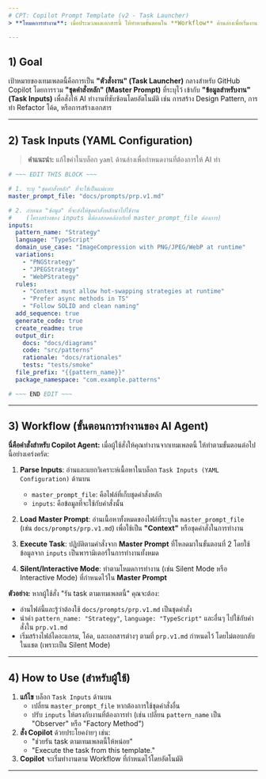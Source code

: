```yaml
---
# CPT: Copilot Prompt Template (v2 - Task Launcher)
> **โหมดการทำงาน**: เมื่อประมวลผลเอกสารนี้ ให้ทำตามขั้นตอนใน **Workflow** ด้านล่างเพื่อเริ่มงานอัตโนมัติ

---
```


## 1) Goal
เป้าหมายของเทมเพลตนี้คือการเป็น **"ตัวสั่งงาน" (Task Launcher)** กลางสำหรับ GitHub Copilot โดยการรวม **"ชุดคำสั่งหลัก" (Master Prompt)** ที่ระบุไว้ เข้ากับ **"ข้อมูลสำหรับงาน" (Task Inputs)** เพื่อสั่งให้ AI ทำงานที่ซับซ้อนโดยอัตโนมัติ เช่น การสร้าง Design Pattern, การทำ Refactor โค้ด, หรือการสร้างเอกสาร

---

## 2) Task Inputs (YAML Configuration)
> **คำแนะนำ:** แก้ไขค่าในบล็อก `yaml` ด้านล่างเพื่อกำหนดงานที่ต้องการให้ AI ทำ

```yaml
# ~~~ EDIT THIS BLOCK ~~~

# 1. ระบุ "ชุดคำสั่งหลัก" ที่จะใช้เป็นแม่แบบ
master_prompt_file: "docs/prompts/prp.v1.md"

# 2. กำหนด "ข้อมูล" ที่จะส่งให้ชุดคำสั่งหลักนำไปใช้งาน
#    (โครงสร้างของ inputs นี้ต้องสอดคล้องกับที่ master_prompt_file ต้องการ)
inputs:
  pattern_name: "Strategy"
  language: "TypeScript"
  domain_use_case: "ImageCompression with PNG/JPEG/WebP at runtime"
  variations:
    - "PNGStrategy"
    - "JPEGStrategy"
    - "WebPStrategy"
  rules:
    - "Context must allow hot-swapping strategies at runtime"
    - "Prefer async methods in TS"
    - "Follow SOLID and clean naming"
  add_sequence: true
  generate_code: true
  create_readme: true
  output_dir:
    docs: "docs/diagrams"
    code: "src/patterns"
    rationale: "docs/rationales"
    tests: "tests/smoke"
  file_prefix: "{{pattern_name}}"
  package_namespace: "com.example.patterns"

# ~~~ END EDIT ~~~
```

---

## 3) Workflow (ขั้นตอนการทำงานของ AI Agent)
**นี่คือคำสั่งสำหรับ Copilot Agent:** เมื่อผู้ใช้สั่งให้คุณทำงานจากเทมเพลตนี้ ให้ทำตามขั้นตอนต่อไปนี้อย่างเคร่งครัด:

1.  **Parse Inputs**: อ่านและแยกวิเคราะห์เนื้อหาในบล็อก `Task Inputs (YAML Configuration)` ด้านบน
    *   `master_prompt_file`: คือไฟล์ที่เก็บชุดคำสั่งหลัก
    *   `inputs`: คือข้อมูลที่จะใช้กับคำสั่งนั้น

2.  **Load Master Prompt**: อ่านเนื้อหาทั้งหมดของไฟล์ที่ระบุใน `master_prompt_file` (เช่น `docs/prompts/prp.v1.md`) เพื่อใช้เป็น **"Context"** หรือชุดคำสั่งในการทำงาน

3.  **Execute Task**: ปฏิบัติตามคำสั่งจาก **Master Prompt** ที่โหลดมาในขั้นตอนที่ 2 โดยใช้ข้อมูลจาก `inputs` เป็นพารามิเตอร์ในการทำงานทั้งหมด

4.  **Silent/Interactive Mode**: ทำตามโหมดการทำงาน (เช่น Silent Mode หรือ Interactive Mode) ที่กำหนดไว้ใน **Master Prompt**

**ตัวอย่าง:** หากผู้ใช้สั่ง "รัน task ตามเทมเพลตนี้" คุณจะต้อง:
- อ่านไฟล์นี้และรู้ว่าต้องใช้ `docs/prompts/prp.v1.md` เป็นชุดคำสั่ง
- นำค่า `pattern_name: "Strategy"`, `language: "TypeScript"` และอื่นๆ ไปใช้กับคำสั่งใน `prp.v1.md`
- เริ่มสร้างไฟล์ไดอะแกรม, โค้ด, และเอกสารต่างๆ ตามที่ `prp.v1.md` กำหนดไว้ โดยไม่ตอบกลับในแชต (เพราะเป็น Silent Mode)

---

## 4) How to Use (สำหรับผู้ใช้)
1.  **แก้ไข** บล็อก `Task Inputs` ด้านบน
    *   เปลี่ยน `master_prompt_file` หากต้องการใช้ชุดคำสั่งอื่น
    *   ปรับ `inputs` ให้ตรงกับงานที่ต้องการทำ (เช่น เปลี่ยน `pattern_name` เป็น "Observer" หรือ "Factory Method")
2.  **สั่ง Copilot** ด้วยประโยคง่ายๆ เช่น:
    *   "ช่วยรัน task ตามเทมเพลตนี้ให้หน่อย"
    *   "Execute the task from this template."
3.  **Copilot** จะเริ่มทำงานตาม Workflow ที่กำหนดไว้โดยอัตโนมัติ

---
